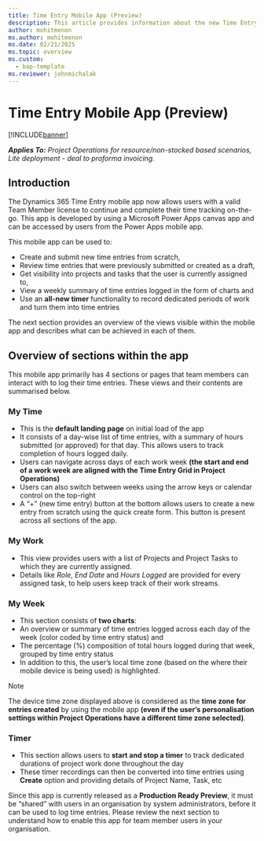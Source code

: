 ```yaml
---
title: Time Entry Mobile App (Preview)
description: This article provides information about the new Time Entry Mobile App (Preview).
author: mohitmenon
ms.author: mohitmenon
ms.date: 02/21/2025
ms.topic: overview
ms.custom: 
  - bap-template
ms.reviewer: johnmichalak
---
```


# Time Entry Mobile App (Preview)

[!INCLUDE[banner](../includes/banner.md)]

_**Applies To:** Project Operations for resource/non-stocked based scenarios, Lite deployment - deal to proforma invoicing._

## Introduction

The Dynamics 365 Time Entry mobile app now allows users with a valid Team Member license to continue and complete their time tracking on-the-go. This app is developed by using a Microsoft Power Apps canvas app and can be accessed by users from the Power Apps mobile app.

This mobile app can be used to:
- Create and submit new time entries from scratch,
- Review time entries that were previously submitted or created as a draft,
- Get visibility into projects and tasks that the user is currently assigned to,
- View a weekly summary of time entries logged in the form of charts and
- Use an **all-new timer** functionality to record dedicated periods of work and turn them into time entries

The next section provides an overview of the views visible within the mobile app and describes what can be achieved in each of them.

## Overview of sections within the app

This mobile app primarily has 4 sections or pages that team members can interact with to log their time entries. These views and their contents are summarised below.

### My Time

- This is the **default landing page** on initial load of the app
- It consists of a day-wise list of time entries, with a summary of hours submitted (or approved) for that day. This allows users to track completion of hours logged daily.
- Users can navigate across days of each work week __(the start and end of a work week are aligned with the Time Entry Grid in Project Operations)__
- Users can also switch between weeks using the arrow keys or calendar control on the top-right
- A “+” (new time entry) button at the bottom allows users to create a new entry from scratch using the quick create form. This button is present across all sections of the app.

### My Work

- This view provides users with a list of Projects and Project Tasks to which they are currently assigned.
- Details like _Role_, _End Date_ and _Hours Logged_ are provided for every assigned task, to help users keep track of their work streams.

### My Week

- This section consists of **two charts**:
 - An overview or summary of time entries logged across each day of the week (color coded by time entry status) and
 - The percentage (%) composition of total hours logged during that week, grouped by time entry status
- In addition to this, the user’s local time zone (based on the where their mobile device is being used) is highlighted. 

> [!NOTE]
> The device time zone displayed above is considered as the **time zone for entries created** by using the mobile app __(even if the user’s personalisation settings within Project Operations have a different time zone selected)__.

### Timer

- This section allows users to **start and stop a timer** to track dedicated durations of project work done throughout the day
- These timer recordings can then be converted into time entries using **Create** option and providing details of Project Name, Task, etc



Since this app is currently released as a **Production Ready Preview**, it must be “shared” with users in an organisation by system administrators, before it can be used to log time entries. Please review the next section to understand how to enable this app for team member users in your organisation.


